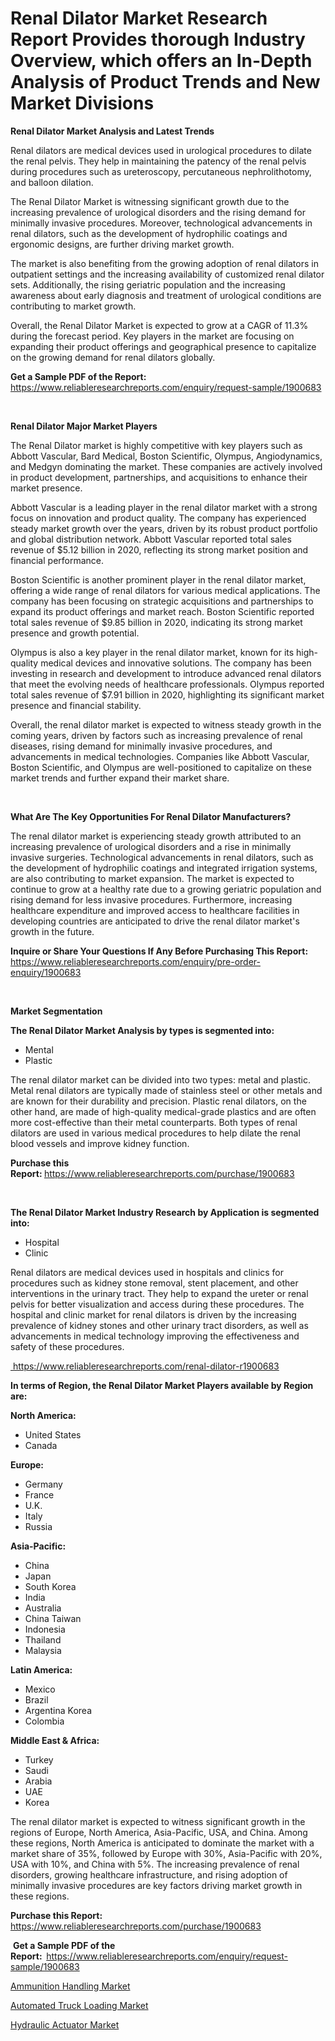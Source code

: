 <p><h1>Renal Dilator Market Research Report Provides thorough Industry Overview, which offers an In-Depth Analysis of Product Trends and New Market Divisions</h1></p><p><strong>Renal Dilator Market Analysis and Latest Trends</strong></p>
<p><p>Renal dilators are medical devices used in urological procedures to dilate the renal pelvis. They help in maintaining the patency of the renal pelvis during procedures such as ureteroscopy, percutaneous nephrolithotomy, and balloon dilation.</p><p>The Renal Dilator Market is witnessing significant growth due to the increasing prevalence of urological disorders and the rising demand for minimally invasive procedures. Moreover, technological advancements in renal dilators, such as the development of hydrophilic coatings and ergonomic designs, are further driving market growth.</p><p>The market is also benefiting from the growing adoption of renal dilators in outpatient settings and the increasing availability of customized renal dilator sets. Additionally, the rising geriatric population and the increasing awareness about early diagnosis and treatment of urological conditions are contributing to market growth.</p><p>Overall, the Renal Dilator Market is expected to grow at a CAGR of 11.3% during the forecast period. Key players in the market are focusing on expanding their product offerings and geographical presence to capitalize on the growing demand for renal dilators globally.</p></p>
<p><strong>Get a Sample PDF of the Report:&nbsp;</strong> <a href="https://www.reliableresearchreports.com/enquiry/request-sample/1900683">https://www.reliableresearchreports.com/enquiry/request-sample/1900683</a></p>
<p>&nbsp;</p>
<p><strong>Renal Dilator Major Market Players</strong></p>
<p><p>The Renal Dilator market is highly competitive with key players such as Abbott Vascular, Bard Medical, Boston Scientific, Olympus, Angiodynamics, and Medgyn dominating the market. These companies are actively involved in product development, partnerships, and acquisitions to enhance their market presence.</p><p>Abbott Vascular is a leading player in the renal dilator market with a strong focus on innovation and product quality. The company has experienced steady market growth over the years, driven by its robust product portfolio and global distribution network. Abbott Vascular reported total sales revenue of $5.12 billion in 2020, reflecting its strong market position and financial performance.</p><p>Boston Scientific is another prominent player in the renal dilator market, offering a wide range of renal dilators for various medical applications. The company has been focusing on strategic acquisitions and partnerships to expand its product offerings and market reach. Boston Scientific reported total sales revenue of $9.85 billion in 2020, indicating its strong market presence and growth potential.</p><p>Olympus is also a key player in the renal dilator market, known for its high-quality medical devices and innovative solutions. The company has been investing in research and development to introduce advanced renal dilators that meet the evolving needs of healthcare professionals. Olympus reported total sales revenue of $7.91 billion in 2020, highlighting its significant market presence and financial stability.</p><p>Overall, the renal dilator market is expected to witness steady growth in the coming years, driven by factors such as increasing prevalence of renal diseases, rising demand for minimally invasive procedures, and advancements in medical technologies. Companies like Abbott Vascular, Boston Scientific, and Olympus are well-positioned to capitalize on these market trends and further expand their market share.</p></p>
<p>&nbsp;</p>
<p><strong>What Are The Key Opportunities For Renal Dilator Manufacturers?</strong></p>
<p><p>The renal dilator market is experiencing steady growth attributed to an increasing prevalence of urological disorders and a rise in minimally invasive surgeries. Technological advancements in renal dilators, such as the development of hydrophilic coatings and integrated irrigation systems, are also contributing to market expansion. The market is expected to continue to grow at a healthy rate due to a growing geriatric population and rising demand for less invasive procedures. Furthermore, increasing healthcare expenditure and improved access to healthcare facilities in developing countries are anticipated to drive the renal dilator market's growth in the future.</p></p>
<p><strong>Inquire or Share Your Questions If Any Before Purchasing This Report:</strong> <a href="https://www.reliableresearchreports.com/enquiry/pre-order-enquiry/1900683">https://www.reliableresearchreports.com/enquiry/pre-order-enquiry/1900683</a></p>
<p>&nbsp;</p>
<p><strong>Market Segmentation</strong></p>
<p><strong>The Renal Dilator Market Analysis by types is segmented into:</strong></p>
<p><ul><li>Mental</li><li>Plastic</li></ul></p>
<p><p>The renal dilator market can be divided into two types: metal and plastic. Metal renal dilators are typically made of stainless steel or other metals and are known for their durability and precision. Plastic renal dilators, on the other hand, are made of high-quality medical-grade plastics and are often more cost-effective than their metal counterparts. Both types of renal dilators are used in various medical procedures to help dilate the renal blood vessels and improve kidney function.</p></p>
<p><strong>Purchase this Report:&nbsp;</strong><a href="https://www.reliableresearchreports.com/purchase/1900683">https://www.reliableresearchreports.com/purchase/1900683</a></p>
<p>&nbsp;</p>
<p><strong>The Renal Dilator Market Industry Research by Application is segmented into:</strong></p>
<p><ul><li>Hospital</li><li>Clinic</li></ul></p>
<p><p>Renal dilators are medical devices used in hospitals and clinics for procedures such as kidney stone removal, stent placement, and other interventions in the urinary tract. They help to expand the ureter or renal pelvis for better visualization and access during these procedures. The hospital and clinic market for renal dilators is driven by the increasing prevalence of kidney stones and other urinary tract disorders, as well as advancements in medical technology improving the effectiveness and safety of these procedures.</p></p>
<p><a href="https://www.reliableresearchreports.com/renal-dilator-r1900683">&nbsp;https://www.reliableresearchreports.com/renal-dilator-r1900683</a></p>
<p><strong>In terms of Region, the Renal Dilator Market Players available by Region are:</strong></p>
<p>
    <p> <strong> North America: </strong>
        <ul>
            <li>United States</li>
            <li>Canada</li>
        </ul>
        </p> 
    <p> <strong> Europe: </strong>
        <ul>
            <li>Germany</li>
            <li>France</li>
            <li>U.K.</li>
            <li>Italy</li>
            <li>Russia</li>
        </ul>
        </p> 
    <p> <strong> Asia-Pacific: </strong>
        <ul>
            <li>China</li>
            <li>Japan</li>
            <li>South Korea</li>
            <li>India</li>
            <li>Australia</li>
            <li>China Taiwan</li>
            <li>Indonesia</li>
            <li>Thailand</li>
            <li>Malaysia</li>
        </ul>
        </p> 
    <p> <strong> Latin America: </strong>
        <ul>
            <li>Mexico</li>
            <li>Brazil</li>
            <li>Argentina Korea</li>
            <li>Colombia</li>
        </ul>
        </p> 
    <p> <strong> Middle East & Africa: </strong>
        <ul>
            <li>Turkey</li>
            <li>Saudi</li>
            <li>Arabia</li>
            <li>UAE</li>
            <li>Korea</li>
        </ul>
    </p>
    </p>
<p><p>The renal dilator market is expected to witness significant growth in the regions of Europe, North America, Asia-Pacific, USA, and China. Among these regions, North America is anticipated to dominate the market with a market share of 35%, followed by Europe with 30%, Asia-Pacific with 20%, USA with 10%, and China with 5%. The increasing prevalence of renal disorders, growing healthcare infrastructure, and rising adoption of minimally invasive procedures are key factors driving market growth in these regions.</p></p>
<p><strong>Purchase this Report: </strong><a href="https://www.reliableresearchreports.com/purchase/1900683">https://www.reliableresearchreports.com/purchase/1900683</a></p>
<p>&nbsp;<strong>Get a Sample PDF of the Report:&nbsp;&nbsp;</strong><a href="https://www.reliableresearchreports.com/enquiry/request-sample/1900683">https://www.reliableresearchreports.com/enquiry/request-sample/1900683</a></p>
<p><strong></strong></p>
<p><p><a href="https://www.linkedin.com/pulse/analyzing-ammunition-handling-market-global-industry-perspective-esvre?trackingId=zhDj61vsC3cntH%2B5hm822g%3D%3D">Ammunition Handling Market</a></p><p><a href="https://www.linkedin.com/pulse/automated-truck-loading-market-competitive-analysis-trends-cetce?trackingId=7yC8wFqpjXLtxsmK3UzF2g%3D%3D">Automated Truck Loading Market</a></p><p><a href="https://www.linkedin.com/pulse/hydraulic-actuator-market-size-outlook-forecast-2024-2031-magnoir-xj0ae?trackingId=DtXUXcmQL%2FMjJbiNlf4FLw%3D%3D">Hydraulic Actuator Market</a></p></p>